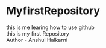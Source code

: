 # MyfirstRepository
this is me learing how to use github
<br>
this is my first Repository
<br>
Author - Anshul Halkarni
